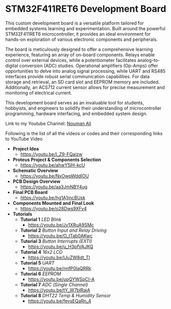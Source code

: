 # STM32F411RET6 Development Board

This custom development board is a versatile platform tailored for embedded systems learning and experimentation. Built around the powerful STM32F411RET6 microcontroller, it provides an ideal environment for hands-on exploration of various electronic components and peripherals.

The board is meticulously designed to offer a comprehensive learning experience, featuring an array of on-board components. Relays enable control over external devices, while a potentiometer facilitates analog-to-digital conversion (ADC) studies. Operational amplifiers (Op-Amps) offer opportunities to delve into analog signal processing, while UART and RS485 interfaces provide robust serial communication capabilities. For data storage and retrieval, an SD card slot and EEPROM memory are included. Additionally, an ACS712 current sensor allows for precise measurement and monitoring of electrical current.

This development board serves as an invaluable tool for students, hobbyists, and engineers to solidify their understanding of microcontroller programming, hardware interfacing, and embedded system design.

Link to my Youtube Channel: [Nouman Ali](https://www.youtube.com/c/NoumanAli)

Following is the list of all the videos or codes and their corresponding links to YouTube Video
* **Project Idea**
  * https://youtu.be/I_Z9-FQaizw
* **Proteus Project & Components Selection**
  * https://youtu.be/ahwY5lH-kcU
* **Schematic Overview**
  * https://youtu.be/NxOwpWddIOU
* **PCB Design Overview**
  * https://youtu.be/aa3JmNBY4ug
* **Final PCB Board**
  * https://youtu.be/hg1A1mcBUsk
* **Components Mounted and Final Look**
  * https://youtu.be/o28Dws9XFv4
* **Tutorials**
  * **Tutorial 1** *LED Blink*
    * https://youtu.be/Jv1XRuA9SMc
  * **Tutorial 2** *Button Input and Relay Driving*
    * https://youtu.be/O_ITab0AKwc
  * **Tutorial 3** *Button Interrupts (EXTI)*
    * https://youtu.be/u_H3pfVAJKQ
  * **Tutorial 4** *16x2 LCD*
    * https://youtu.be/IJuZW8dt_TI
  * **Tutorial 5** *UART*
    * https://youtu.be/nnfP0laQRRk
  * **Tutorial 6** *EEPROM*
    * https://youtu.be/upQYWSpCI-A
  * **Tutorial 7** *ADC (Single Channel)*
    * https://youtu.be/tY_W7blRajA
  * **Tutorial 8** *DHT22 Temp & Humidity Sensor*
    * https://youtu.be/fevsEQaRn_4
